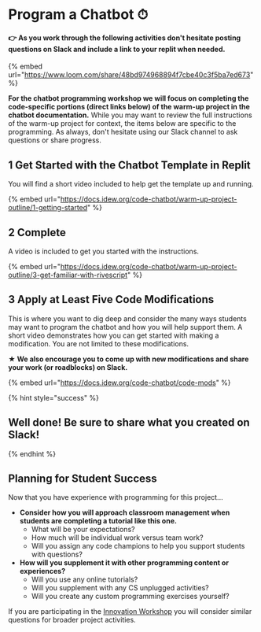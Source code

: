 # Program a Chatbot ⏱

#### **👉 As you work through the following activities don't hesitate posting questions on Slack and include a link to your replit when needed.**&#x20;

{% embed url="https://www.loom.com/share/48bd974968894f7cbe40c3f5ba7ed673" %}

**For the chatbot programming workshop we will focus on completing the code-specific portions (direct links below) of the warm-up project in the chatbot documentation.** While you may want to review the full instructions of the warm-up project for context, the items below are specific to the programming. As always, don't hesitate using our Slack channel to ask questions or share progress.

## 1 Get Started with the Chatbot Template in Replit

You will find a short video included to help get the template up and running.

{% embed url="https://docs.idew.org/code-chatbot/warm-up-project-outline/1-getting-started" %}

## 2 Complete

A video is included to get you started with the instructions.

{% embed url="https://docs.idew.org/code-chatbot/warm-up-project-outline/3-get-familiar-with-rivescript" %}

## 3 Apply at Least Five Code Modifications

This is where you want to dig deep and consider the many ways students may want to program the chatbot and how you will help support them. A short video demonstrates how you can get started with making a modification. You are not limited to these modifications.&#x20;

**★ We also encourage you to come up with new modifications and share your work (or roadblocks) on Slack.**

{% embed url="https://docs.idew.org/code-chatbot/code-mods" %}

{% hint style="success" %}
## Well done! Be sure to share what you created on Slack!
{% endhint %}

## Planning for Student Success

Now that you have experience with programming for this project...

* **Consider how you will approach classroom management when students are completing a tutorial like this one.**&#x20;
  * What will be your expectations?&#x20;
  * How much will be individual work versus team work?
  * Will you assign any code champions to help you support students with questions?
* **How will you supplement it with other programming content or experiences?**
  * Will you use any online tutorials?
  * Will you supplement with any CS unplugged activities?
  * Will you create any custom programming exercises yourself?

If you are participating in the [Innovation Workshop](broken-reference) you will consider similar questions for broader project activities.
